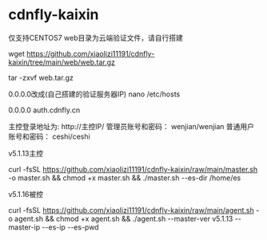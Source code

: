 # cdnfly-kaixin
仅支持CENTOS7
web目录为云端验证文件，请自行搭建

wget https://github.com/xiaolizi11191/cdnfly-kaixin/tree/main/web/web.tar.gz

tar -zxvf web.tar.gz

0.0.0.0改成(自己搭建的验证服务器IP)
nano /etc/hosts

0.0.0.0  auth.cdnfly.cn

主控登录地址为: http://主控IP/
管理员账号和密码： wenjian/wenjian
普通用户账号和密码： ceshi/ceshi


v5.1.13主控

curl -fsSL https://github.com/xiaolizi11191/cdnfly-kaixin/raw/main/master.sh -o master.sh && chmod +x master.sh && ./master.sh --es-dir /home/es

v5.1.16被控

curl -fsSL https://github.com/xiaolizi11191/cdnfly-kaixin/raw/main/agent.sh -o agent.sh  && chmod +x agent.sh && ./agent.sh --master-ver v5.1.13 --master-ip  --es-ip  --es-pwd 



